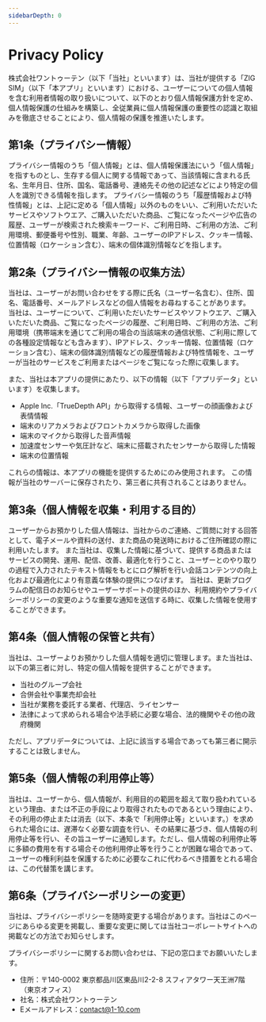 ```yaml
---
sidebarDepth: 0
---
```

# Privacy Policy

株式会社ワントゥーテン（以下「当社」といいます）は、当社が提供する「ZIG SIM」（以下「本アプリ」といいます）における、ユーザーについての個人情報を含む利用者情報の取り扱いについて、以下のとおり個人情報保護方針を定め、個人情報保護の仕組みを構築し、全従業員に個人情報保護の重要性の認識と取組みを徹底させることにより、個人情報の保護を推進いたします。

## 第1条（プライバシー情報）
プライバシー情報のうち「個人情報」とは、個人情報保護法にいう「個人情報」を指すものとし、生存する個人に関する情報であって、当該情報に含まれる氏名、生年月日、住所、国名、電話番号、連絡先その他の記述などにより特定の個人を識別できる情報を指します。
プライバシー情報のうち「履歴情報および特性情報」とは、上記に定める「個人情報」以外のものをいい、ご利用いただいたサービスやソフトウエア、ご購入いただいた商品、ご覧になったページや広告の履歴、ユーザーが検索された検索キーワード、ご利用日時、ご利用の方法、ご利用環境、郵便番号や性別、職業、年齢、ユーザーのIPアドレス、クッキー情報、位置情報（ロケーション含む）、端末の個体識別情報などを指します。

## 第2条（プライバシー情報の収集方法）
当社は、ユーザーがお問い合わせをする際に氏名（ユーザー名含む）、住所、国名、電話番号、メールアドレスなどの個人情報をお尋ねすることがあります。
当社は、ユーザーについて、ご利用いただいたサービスやソフトウエア、ご購入いただいた商品、ご覧になったページの履歴、ご利用日時、ご利用の方法、ご利用環境（携帯端末を通じてご利用の場合の当該端末の通信状態、ご利用に際しての各種設定情報なども含みます）、IPアドレス、クッキー情報、位置情報（ロケーション含む）、端末の個体識別情報などの履歴情報および特性情報を、ユーザーが当社のサービスをご利用またはページをご覧になった際に収集します。

また、当社は本アプリの提供にあたり、以下の情報（以下「アプリデータ」といいます）を収集します。

- Apple Inc.「TrueDepth API」から取得する情報、ユーザーの顔画像および表情情報
- 端末のリアカメラおよびフロントカメラから取得した画像
- 端末のマイクから取得した音声情報
- 加速度センサーや気圧計など、端末に搭載されたセンサーから取得した情報
- 端末の位置情報

これらの情報は、本アプリの機能を提供するためにのみ使用されます。
この情報が当社のサーバーに保存されたり、第三者に共有されることはありません。

## 第3条（個人情報を収集・利用する目的）
ユーザーからお預かりした個人情報は、当社からのご連絡、ご質問に対する回答として、電子メールや資料の送付、また商品の発送時におけるご住所確認の際に利用いたします。
また当社は、収集した情報に基づいて、提供する商品またはサービスの開発、運用、配信、改善、最適化を行うこと、ユーザーとのやり取りの過程で入力されたテキスト情報をもとにログ解析を行い会話コンテンツの向上化および最適化により有意義な体験の提供につなげます。
当社は、更新プログラムの配信日のお知らせやユーザーサポートの提供のほか、利用規約やプライバシーポリシーの変更のような重要な通知を送信する時に、収集した情報を使用することができます。

## 第4条（個人情報の保管と共有）
当社は、ユーザーよりお預かりした個人情報を適切に管理します。また当社は、以下の第三者に対し、特定の個人情報を提供することができます。
- 当社のグループ会社
- 合併会社や事業売却会社
- 当社が業務を委託する業者、代理店、ライセンサー
- 法律によって求められる場合や法手続に必要な場合、法的機関やその他の政府機関

ただし、アプリデータについては、上記に該当する場合であっても第三者に開示することは致しません。

## 第5条（個人情報の利用停止等）
当社は、ユーザーから、個人情報が、利用目的の範囲を超えて取り扱われているという理由、または不正の手段により取得されたものであるという理由により、その利用の停止または消去（以下、本条で「利用停止等」といいます。）を求められた場合には、遅滞なく必要な調査を行い、その結果に基づき、個人情報の利用停止等を行い、その旨ユーザーに通知します。ただし、個人情報の利用停止等に多額の費用を有する場合その他利用停止等を行うことが困難な場合であって、ユーザーの権利利益を保護するために必要なこれに代わるべき措置をとれる場合は、この代替策を講じます。

## 第6条（プライバシーポリシーの変更）
当社は、プライバシーポリシーを随時変更する場合があります。当社はこのページにあらゆる変更を掲載し、重要な変更に関しては当社コーポレートサイトへの掲載などの方法でお知らせします。


プライバシーポリシーに関するお問い合わせは、下記の窓口までお願いいたします。

- 住所：〒140-0002 東京都品川区東品川2-2-8 スフィアタワー天王洲7階（東京オフィス）
- 社名：株式会社ワントゥーテン
- Eメールアドレス：contact@1-10.com
